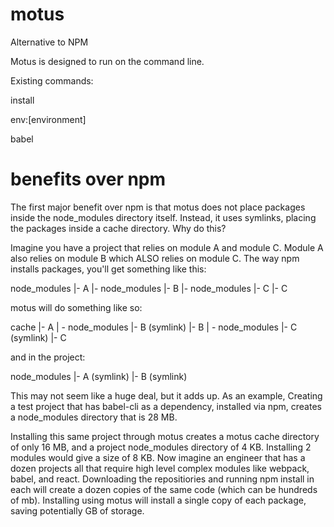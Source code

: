 # motus
Alternative to NPM

Motus is designed to run on the command line.

Existing commands:

install

env:[environment]

babel

# benefits over npm

The first major benefit over npm is that motus does not place packages inside the node\_modules directory itself. Instead, it uses symlinks, placing the packages inside a cache directory. Why do this?

Imagine you have a project that relies on module A and module C. Module A also relies on module B which ALSO relies on module C. The way npm installs packages, you'll get something like this:

node\_modules
	|- A
	    |- node\_modules
		   |- B
			  |- node\_modules
			     |- C
    |- C
	
motus will do something like so:

cache
   |- A
       | - node\_modules
	       |- B (symlink)
   |- B
       | - node\_modules
	       |- C (symlink)
   |- C
   
and in the project:

node\_modules
    |- A (symlink)
	|- B (symlink)
	
This may not seem like a huge deal, but it adds up. As an example, Creating a test project that has babel-cli as a dependency, installed via npm, creates a node\_modules directory that is 28 MB.

Installing this same project through motus creates a motus cache directory of only 16 MB, and a project node\_modules directory of 4 KB. Installing 2 modules would give a size of 8 KB. Now imagine an engineer that has a dozen projects all that require high level complex modules like webpack, babel, and react. Downloading the repositiories and running npm install in each will create a dozen copies of the same code (which can be hundreds of mb). Installing using motus will install a single copy of each package, saving potentially GB of storage.